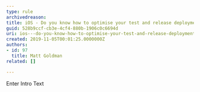 ```yaml
---
type: rule
archivedreason: 
title: iOS - Do you know how to optimise your test and release deployments?
guid: 528b9ccf-cb3e-4cf4-880b-1906c0c6694d
uri: ios---do-you-know-how-to-optimise-your-test-and-release-deployments
created: 2019-11-05T00:01:25.0000000Z
authors:
- id: 97
  title: Matt Goldman
related: []

---
```



Enter Intro Text
<br><excerpt class='endintro'></excerpt><br>




